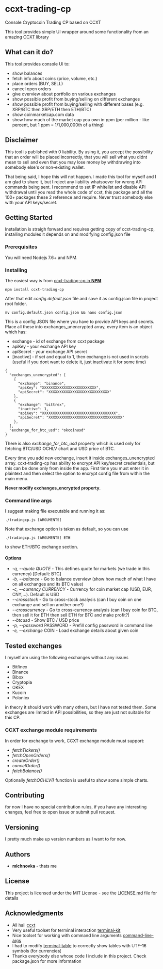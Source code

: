 # ccxt-trading-cp
Console Cryptocoin Trading CP based on CCXT

This tool provides simple UI wrapper around some functionality from an amazing [CCXT library](https://github.com/ccxt/ccxt/)

## What can it do?

This tool provides console UI to:

* show balances
* fetch info about coins (price, volume, etc.)
* place orders (BUY, SELL)
* cancel open orders
* give overview about portfolio on various exchanges
* show possible profit from buying/selling on different exchanges
* show possible profit from buying/selling with different bases (e.g. XRP/BTC then XRP/ETH then ETH/BTC)
* show coinmarketcap.com data
* show how much of the market cap you own in ppm (per million - like percent, but 1 ppm = 1/1,000,000th of a thing)

## Disclaimer

This tool is published with 0 liability. By using it, you accept the possibility that an order will be placed incorrectly, that you will sell what you didnt mean to sell and even that you may lose money by withdrawing into somebody else's or non-existing wallet.

That being said, I hope this will not happen. I made this tool for myself and I am glad to share it, but I reject any liability whatsoever for wrong API commands being sent. I recommend to set IP whitelist and disable API withdrawal until you read the whole code of ccxt, this package and all the 100+ packages these 2 reference and require. Never trust somebody else with your API keys/secret.

## Getting Started

Installation is straigh forward and requires getting copy of ccxt-trading-cp, installing modules it depends on and modifying config.json file

### Prerequisites

You will need Nodejs 7.6+ and NPM.

### Installing

The easiest way is from [ccxt-trading-cp in **NPM**](http://npmjs.com/package/ccxt-trading-cp)

```
npm install ccxt-trading-cp
```

After that edit *config.default.json* file and save it as config.json file in project root folder.

```
mv config.default.json config.json && nano config.json
```

This is a config JSON file where you have to provide API keys and secrets. Place all these into exchanges_unencrypted array, every item is an object which has:
* exchange - id of exchange from ccxt package
* apiKey - your exchange API key
* apiSecret - your exchange API secret
* [inactive] - if set and equal to 1, then exchange is not used in scripts (useful if you dont want to delete it, just inactivate it for some time)

```
{
  "exchanges_unencrypted": [
    {
      "exchange": "binance",
      "apiKey": "XXXXXXXXXXXXXXXXXXXXXXXXX",
      "apiSecret": "XXXXXXXXXXXXXXXXXXXXXXXXXXXX"
    },
    {
      "exchange": "bittrex",
      "inactive": 1,
      "apiKey": "XXXXXXXXXXXXXXXXXXXXXXXXXXXXXXXXXX",
      "apiSecret": "XXXXXXXXXXXXXXXXXXXXXXXXXXXXXXXXXX"
    },
  ],
  "exchange_for_btc_usd": "okcoinusd"
}

```

There is also *exchange_for_btc_usd* property which is used only for fetching BTC/USD OCHLV chart and USD price of BTC.

Every time you add new exchange, insert it inside exchanges_unencrypted array. ccxt-trading-cp has ability to encrypt API key/secret credentials, but this can be done only from inside the app. First time you must enter it in plaintext and then select the option to encrypt config file from within the main menu.

**Never modify exchanges_encrypted property**.

### Command line args

I suggest making file executable and running it as:

```
./tradingcp.js [ARGUMENTS]
```

Note that exchange option is taken as default, so you can use 

```
./tradingcp.js [ARGUMENTS] ETH
```

to show ETH/BTC exchange section.

#### Options

* *-q, --quote QUOTE* - This defines quote for markets (we trade in this currency) [Default: BTC]
* *-b, --balance* - Go to balance overview (show how much of what I have on all exchanges and its BTC value)
* *-c, --currency CURRENCY* - Currency for coin market cap (USD, EUR, CNY,...). Default is USD 
* *--crossstock* - Go to cross-stock analysis (can I buy coin on one exchange and sell on another one?)                        
* *--crosscurrency* - Go to cross-currency analysis (can I buy coin for BTC, then sell it for ETH then sell ETH for BTC and make profit?)
* *--btcusd* - Show BTC / USD price
* *-p, --password* PASSWORD - Prefill config password in command line
* *-e, --exchange* COIN - Load exchange details about given coin
  
## Tested exchanges

I myself am using the following exchanges without any issues

* Bitfinex
* Binance
* Bibox
* Cryptopia
* OKEX
* Kucoin
* Poloniex

in theory it should work with many others, but I have not tested them. Some exchanges are limited in API possibilities, so they are just not suitable for this CP.

### CCXT exchange module requirements

In order for exchange to work, CCXT exchange module must support:

* *fetchTickers()*
* *fetchOpenOrders()*
* *createOrder()*
* *cancelOrder()*
* *fetchBalance()*

Optionally *fetchOCHLV()* function is useful to show some simple charts.


## Contributing

for now I have no special contribution rules, if you have any interesting changes, feel free to open issue or submit pull request.

## Versioning

I pretty much make up version numbers as I want to for now.

## Authors

* **michnovka** - thats me

## License

This project is licensed under the MIT License - see the [LICENSE.md](LICENSE.md) file for details

## Acknowledgments

* All hail [ccxt](https://github.com/ccxt/ccxt/)
* Very useful toolset for terminal interaction [terminal-kit](https://github.com/cronvel/terminal-kit)
* Nice toolset for working with command line arguments [command-line-args](https://github.com/75lb/command-line-args)
* I had to modify [terminal-table](https://github.com/zaftzaft/terminal-table) to correctly show tables with UTF-16 symbols (for currencies)
* Thanks everybody else whose code I include in this project. Check package.json for more information
